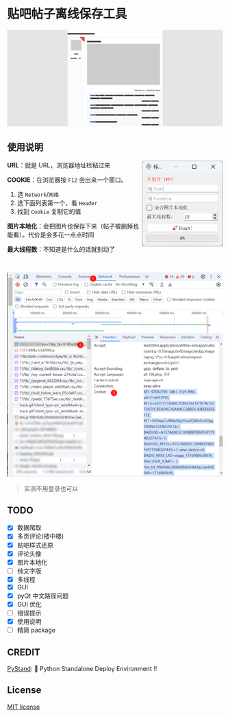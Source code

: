 # 贴吧帖子离线保存工具

![alt text](preview.png)

## 使用说明

<img src="preview-gui.png" alt="preview" align="right" style="margin-bottom: 20px; height:200px"/>

**URL**：就是 URL，浏览器地址栏粘过来

**COOKIE**：在浏览器按 `F12` 会出来一个窗口。
1. 选 `Network`/`网络` 
2. 选下面列表第一个，看 `Header` 
3. 找到 `Cookie` 复制它的值

**图片本地化**：会把图片也保存下来（帖子被删掉也能看）。代价是会多花一点点时间

**最大线程数**：不知道是什么的话就别动了

<br/>

![cookie](cookie.png)

> 实测不用登录也可以


## TODO

- [x] 数据爬取
- [x] 多页评论(楼中楼)
- [x] 贴吧样式还原
- [x] 评论头像
- [x] 图片本地化
- [ ] 纯文字版
- [x] 多线程
- [x] GUI
- [x] pyQt 中文路径问题
- [x] GUI 优化
- [ ] 错误提示
- [x] 使用说明
- [ ] 精简 package

## CREDIT

[PyStand](https://github.com/skywind3000/PyStand): 🚀 Python Standalone Deploy Environment !! 

## License

[MIT license](./LICENSE)
